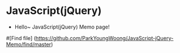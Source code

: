 # JavaScript(jQuery)
- Hello~ JavaScript(jQuery) Memo page!

#[Find file] (https://github.com/ParkYoungWoong/JavaScript-jQuery-Memo/find/master)
